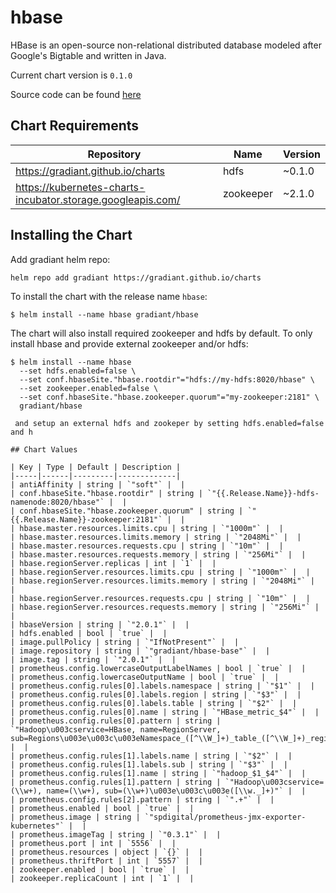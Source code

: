 hbase
=====
HBase is an open-source non-relational distributed database modeled after Google's Bigtable and written in Java.

Current chart version is `0.1.0`

Source code can be found [here](https://hbase.apache.org/)

## Chart Requirements

| Repository | Name | Version |
|------------|------|---------|
| https://gradiant.github.io/charts | hdfs | ~0.1.0 |
| https://kubernetes-charts-incubator.storage.googleapis.com/ | zookeeper | ~2.1.0 |

## Installing the Chart

Add gradiant helm repo:

```
helm repo add gradiant https://gradiant.github.io/charts
```

To install the chart with the release name `hbase`:

```
$ helm install --name hbase gradiant/hbase
```

The chart will also install required zookeeper and hdfs by default. 
To only install hbase and provide external zookeeper and/or hdfs:

```
$ helm install --name hbase 
  --set hdfs.enabled=false \
  --set conf.hbaseSite."hbase.rootdir"="hdfs://my-hdfs:8020/hbase" \
  --set zookeeper.enabled=false \
  --set conf.hbaseSite."hbase.zookeeper.quorum"="my-zookeeper:2181" \
  gradiant/hbase
```

```
 and setup an external hdfs and zookeper by setting hdfs.enabled=false and h

## Chart Values

| Key | Type | Default | Description |
|-----|------|---------|-------------|
| antiAffinity | string | `"soft"` |  |
| conf.hbaseSite."hbase.rootdir" | string | `"{{.Release.Name}}-hdfs-namenode:8020/hbase"` |  |
| conf.hbaseSite."hbase.zookeeper.quorum" | string | `"{{.Release.Name}}-zookeeper:2181"` |  |
| hbase.master.resources.limits.cpu | string | `"1000m"` |  |
| hbase.master.resources.limits.memory | string | `"2048Mi"` |  |
| hbase.master.resources.requests.cpu | string | `"10m"` |  |
| hbase.master.resources.requests.memory | string | `"256Mi"` |  |
| hbase.regionServer.replicas | int | `1` |  |
| hbase.regionServer.resources.limits.cpu | string | `"1000m"` |  |
| hbase.regionServer.resources.limits.memory | string | `"2048Mi"` |  |
| hbase.regionServer.resources.requests.cpu | string | `"10m"` |  |
| hbase.regionServer.resources.requests.memory | string | `"256Mi"` |  |
| hbaseVersion | string | `"2.0.1"` |  |
| hdfs.enabled | bool | `true` |  |
| image.pullPolicy | string | `"IfNotPresent"` |  |
| image.repository | string | `"gradiant/hbase-base"` |  |
| image.tag | string | `"2.0.1"` |  |
| prometheus.config.lowercaseOutputLabelNames | bool | `true` |  |
| prometheus.config.lowercaseOutputName | bool | `true` |  |
| prometheus.config.rules[0].labels.namespace | string | `"$1"` |  |
| prometheus.config.rules[0].labels.region | string | `"$3"` |  |
| prometheus.config.rules[0].labels.table | string | `"$2"` |  |
| prometheus.config.rules[0].name | string | `"HBase_metric_$4"` |  |
| prometheus.config.rules[0].pattern | string | `"Hadoop\u003cservice=HBase, name=RegionServer, sub=Regions\u003e\u003c\u003eNamespace_([^\\W_]+)_table_([^\\W_]+)_region_([^\\W_]+)_metric_(\\w+)"` |  |
| prometheus.config.rules[1].labels.name | string | `"$2"` |  |
| prometheus.config.rules[1].labels.sub | string | `"$3"` |  |
| prometheus.config.rules[1].name | string | `"hadoop_$1_$4"` |  |
| prometheus.config.rules[1].pattern | string | `"Hadoop\u003cservice=(\\w+), name=(\\w+), sub=(\\w+)\u003e\u003c\u003e([\\w._]+)"` |  |
| prometheus.config.rules[2].pattern | string | `".+"` |  |
| prometheus.enabled | bool | `true` |  |
| prometheus.image | string | `"spdigital/prometheus-jmx-exporter-kubernetes"` |  |
| prometheus.imageTag | string | `"0.3.1"` |  |
| prometheus.port | int | `5556` |  |
| prometheus.resources | object | `{}` |  |
| prometheus.thriftPort | int | `5557` |  |
| zookeeper.enabled | bool | `true` |  |
| zookeeper.replicaCount | int | `1` |  |

